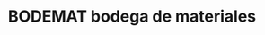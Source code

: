 ---
title: "BODEMAT bodega de materiales"
url: /quillota/bodemat-bodega-de-materiales/
shop: Eisenwaren
---